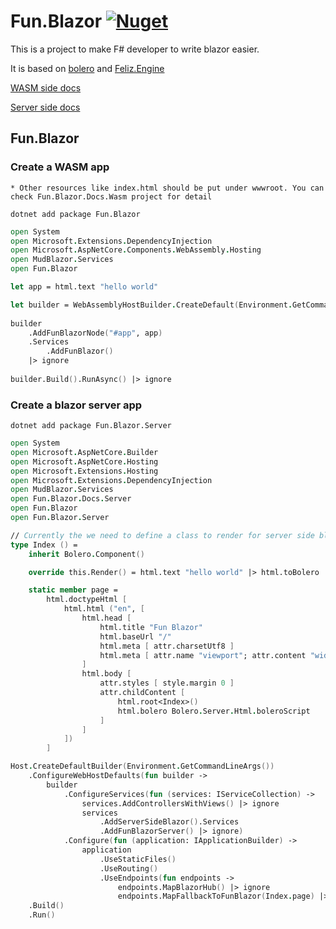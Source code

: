 # Fun.Blazor [![Nuget](https://img.shields.io/nuget/v/Fun.Blazor)](https://www.nuget.org/packages/Fun.Blazor)

This is a project to make F# developer to write blazor easier.

It is based on [bolero](https://github.com/fsbolero/Bolero) and  [Feliz.Engine](https://github.com/alfonsogarciacaro/Feliz.Engine)

[WASM side docs](https://slaveoftime.github.io/Fun.Blazor/)

[Server side docs](https://funblazor.slaveoftime.fun)



## Fun.Blazor


### Create a WASM app

    * Other resources like index.html should be put under wwwroot. You can check Fun.Blazor.Docs.Wasm project for detail

```
dotnet add package Fun.Blazor
```

```fsharp
open System
open Microsoft.Extensions.DependencyInjection
open Microsoft.AspNetCore.Components.WebAssembly.Hosting
open MudBlazor.Services
open Fun.Blazor

let app = html.text "hello world"

let builder = WebAssemblyHostBuilder.CreateDefault(Environment.GetCommandLineArgs())
        
builder
    .AddFunBlazorNode("#app", app)
    .Services
        .AddFunBlazor()
    |> ignore
        
builder.Build().RunAsync() |> ignore
```

### Create a blazor server app

```
dotnet add package Fun.Blazor.Server
```

```fsharp
open System
open Microsoft.AspNetCore.Builder
open Microsoft.AspNetCore.Hosting
open Microsoft.Extensions.Hosting
open Microsoft.Extensions.DependencyInjection
open MudBlazor.Services
open Fun.Blazor.Docs.Server
open Fun.Blazor
open Fun.Blazor.Server

// Currently the we need to define a class to render for server side blazor. In the future if I found some workaround this could be simpler
type Index () =
    inherit Bolero.Component()

    override this.Render() = html.text "hello world" |> html.toBolero

    static member page =
        html.doctypeHtml [
            html.html ("en", [
                html.head [
                    html.title "Fun Blazor"
                    html.baseUrl "/"
                    html.meta [ attr.charsetUtf8 ]
                    html.meta [ attr.name "viewport"; attr.content "width=device-width, initial-scale=1.0" ]
                ]
                html.body [
                    attr.styles [ style.margin 0 ]
                    attr.childContent [
                        html.root<Index>()
                        html.bolero Bolero.Server.Html.boleroScript
                    ]
                ]
            ])
        ]

Host.CreateDefaultBuilder(Environment.GetCommandLineArgs())
    .ConfigureWebHostDefaults(fun builder ->
        builder
            .ConfigureServices(fun (services: IServiceCollection) ->
                services.AddControllersWithViews() |> ignore
                services
                    .AddServerSideBlazor().Services
                    .AddFunBlazorServer() |> ignore)
            .Configure(fun (application: IApplicationBuilder) ->
                application
                    .UseStaticFiles()
                    .UseRouting()
                    .UseEndpoints(fun endpoints ->
                        endpoints.MapBlazorHub() |> ignore
                        endpoints.MapFallbackToFunBlazor(Index.page) |> ignore) |> ignore) |> ignore)
    .Build()
    .Run()
```
